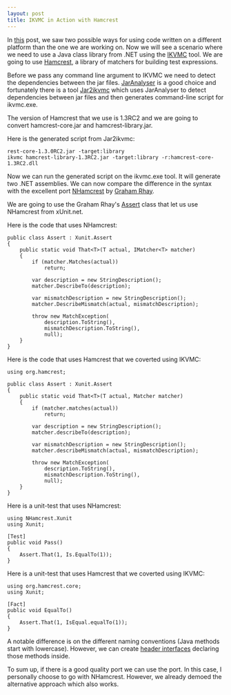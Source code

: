 ```yaml
---
layout: post
title: IKVMC in Action with Hamcrest
---
```


<p>In <a href="http://www.nikosbaxevanis.com/bonus-bits/2011/10/using-class-libraries-from-different-platforms.html" target="_blank" title="Using class libraries from different platforms.">this</a> post, we saw two possible ways for using code written on a different platform than the one we are working on.&#0160;Now we will see a scenario where we need to use a Java class library&#0160;from .NET using the <a href="http://www.ikvm.net/userguide/ikvmc.html" target="_blank" title="The ikvmc tool converts Java bytecode to .NET dll&#39;s and exe&#39;s.">IKVMC</a>&#0160;tool.&#0160;We are going to use <a href="http://code.google.com/p/hamcrest/" target="_blank" title="Hamcrest is a framework for creating matchers, allowing match rules to be defined declaratively.">Hamcrest</a>, a library of matchers for building test expressions.</p>
<p>Before we pass any command line argument to IKVMC we need to&#0160;detect the dependencies between the jar files.&#0160;<a href="http://www.kirkk.com/main/Main/JarAnalyzer" target="_blank" title="JarAnalyzer is a dependency management utility for jar files.">JarAnalyser</a>&#0160;is a good choice and fortunately there is a tool&#0160;<a href="http://code.google.com/p/jar2ikvmc/" target="_blank" title="Helps to convert a big collection of Java jar files into .net dlls by analyzing dependencies between jar files.">Jar2ikvmc</a> which&#0160;uses JarAnalyser to detect dependencies between jar files and then generates command-line script for ikvmc.exe.</p>
<p>The version of Hamcrest that we use is&#0160;1.3RC2 and we are going to convert&#0160;hamcrest-core.jar and hamcrest-library.jar.</p>
<p>Here is the generated script from Jar2ikvmc:</p>

```
rest-core-1.3.0RC2.jar -target:library
ikvmc hamcrest-library-1.3RC2.jar -target:library -r:hamcrest-core-1.3RC2.dll
```

<p>Now we can run the generated script on the ikvmc.exe tool. It will generate two .NET assemblies. We can now compare the difference in the syntax with the excellent port <a href="https://github.com/grahamrhay/NHamcrest" target="_blank">NHamcrest</a> by <a href="http://grahamrhay.wordpress.com/" target="_blank">Graham Rhay</a>.</p>
<p>We are going to use the Graham Rhay&#39;s&#0160;<a href="https://github.com/grahamrhay/NHamcrest/blob/master/NHamcrest.XUnit/AssertEx.cs" target="_blank">Assert</a> class that let us use NHamcrest from xUnit.net.</p>
<p>Here is the code that uses NHamcrest:</p>

```
public class Assert : Xunit.Assert
{
    public static void That<T>(T actual, IMatcher<T> matcher)
    {
        if (matcher.Matches(actual))
            return;

        var description = new StringDescription();
        matcher.DescribeTo(description);

        var mismatchDescription = new StringDescription();
        matcher.DescribeMismatch(actual, mismatchDescription);

        throw new MatchException(
            description.ToString(),
            mismatchDescription.ToString(),
            null);
    }
}
```

<p>Here is the code that uses Hamcrest that we coverted using IKVMC:</p>

```
using org.hamcrest;

public class Assert : Xunit.Assert
{
    public static void That<T>(T actual, Matcher matcher)
    {
        if (matcher.matches(actual))
            return;

        var description = new StringDescription();
        matcher.describeTo(description);

        var mismatchDescription = new StringDescription();
        matcher.describeMismatch(actual, mismatchDescription);

        throw new MatchException(
            description.ToString(),
            mismatchDescription.ToString(),
            null);
    }
}
```

<p>Here is a unit-test that uses NHamcrest:</p>

```
using NHamcrest.Xunit
using Xunit;

[Test]
public void Pass()
{
    Assert.That(1, Is.EqualTo(1));
}
```

<p>Here is a unit-test that uses Hamcrest that we coverted using IKVMC:</p>

```
using org.hamcrest.core;
using Xunit;

[Fact]
public void EqualTo()
{
    Assert.That(1, IsEqual.equalTo(1));
}
```

<p>A notable difference is on the different naming conventions (Java methods start with lowercase). However, we can create <a href="http://martinfowler.com/bliki/HeaderInterface.html" target="_blank" title="A header interface is an explicit interface that mimics the implicit public interface of a class.">header interfaces</a>&#0160;declaring those methods inside.</p>
<p>To sum up, if there is a good quality port we can use the port. In this case, I personally choose to go with NHamcrest. However, we already demoed the alternative approach which also works.</p>
